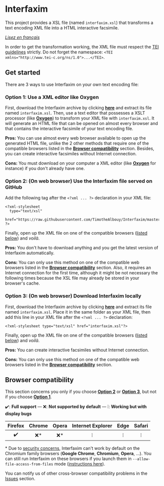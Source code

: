 # Interfaxim

This project provides a XSL file (named `interfaxim.xsl`) that transforms a text encoding XML file into a HTML interactive facsimile.

*[Lisez en français][1]*

In order to get the transformation working, the XML file must respect the [TEI guidelines][2] strictly. Do not forget the namespace: `<TEI xmlns="http://www.tei-c.org/ns/1.0">...</TEI>`.

## Get started

There are 3 ways to use Interfaxim on your own text encoding file:

### Option 1: Use a XML editor like Oxygen

First, download the Interfaxim archive by clicking **[here][3]** and extract its file named `interfaxim.xsl`. Then, use a text editor that possesses a XSLT processor (like **[Oxygen][4]**) to transform your XML file with `interfaxim.xsl`. It will generate an HTML file that can be opened on almost every browser and that contains the interactive facsimile of your text encoding file.

**Pros:** You can use almost every web browser available to open up the generated HTML file, unlike the 2 other methods that require one of the compatible browsers listed in the **[Browser compatibility][5]** section. Besides, you can create interactive facsimiles without Internet connection.

**Cons:** You must download on your computer a XML editor (like **[Oxygen][4]** for instance) if you don't already have one.

### Option 2: (On web browser) Use the Interfaxim file served on GitHub

Add the following tag after the `<?xml ... ?>` declaration in your XML file:

    <?xml-stylesheet
      type="text/xsl"
      href="https://raw.githubusercontent.com/TimotheAlbouy/Interfaxim/master/interfaxim.xsl"
    ?>

Finally, open up the XML file on one of the compatible browsers ([listed below][5]) and *voilà*.

**Pros:** You don't have to download anything and you get the latest version of Interfaxim automatically.

**Cons:** You can only use this method on one of the compatible web browsers listed in the **[Browser compatibility][5]** section. Also, it requires an Internet connection for the first time, although it might be not necessary the following times because the XSL file may already be stored in your browser's cache.

### Option 3: (On web browser) Download Interfaxim locally

First, download the Interfaxim archive by clicking **[here][3]** and extract its file named `interfaxim.xsl`. Place it in the same folder as your XML file, then add this line in your XML file after the `<?xml ... ?>` declaration:

    <?xml-stylesheet type="text/xsl" href="interfaxim.xsl"?>

Finally, open up the XML file on one of the compatible browsers ([listed below][5]) and *voilà*.

**Pros:** You can create interactive facsimiles without Internet connection.

**Cons:** You can only use this method on one of the compatible web browsers listed in the **[Browser compatibility][5]** section.

## Browser compatibility

This section concerns you only if you choose **[Option 2][7]** or **[Option 3][8]**, but not if you choose **[Option 1][6]**.

:heavy_check_mark:: **Full support** — :x:: **Not supported by default** — :grey_exclamation:: **Working but with display bugs**

|       Firefox      | Chrome | Opera |  Internet Explorer |         Edge       |        Safari      |
|:------------------:|:------:|:-----:|:------------------:|:------------------:|:------------------:|
| :heavy_check_mark: |  :x:\* | :x:\* | :grey_exclamation: | :grey_exclamation: | :grey_exclamation: |

\* Due to [security concerns][9], Interfaxim can't work by default on the Chromium family browsers (**Google Chrome**, **Chromium**, **Opera**, ...). You can still run Interfaxim on these browsers if you launch them in `--allow-file-access-from-files` mode ([instructions here][10]).

You can notify us of other cross-browser compatibility problems in the [Issues][11] section.

  [1]: README.fr.md
  [2]: http://www.tei-c.org/release/doc/tei-p5-doc/en/html/
  [3]: interfaxim.zip?raw=true
  [4]: https://www.oxygenxml.com/
  [5]: #browser-compatibility
  [6]: #option-1-use-a-xml-editor-like-oxygen
  [7]: #option-2-on-web-browser-use-the-interfaxim-file-served-on-github
  [8]: #option-3-on-web-browser-download-interfaxim-locally
  [9]: https://blog.chromium.org/2008/12/security-in-depth-local-web-pages.html
  [10]: http://www.chrome-allow-file-access-from-file.com/
  [11]: https://github.com/TimotheAlbouy/Interfaxim/issues
